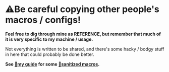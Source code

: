# :warning:Be careful copying other people's macros / configs!

**Feel free to dig through mine as REFERENCE, but remember that much of it is very specific to my machine / usage.**

Not everything is written to be shared, and there's some hacky / bodgy stuff in here that could probably be done better.

**See [:page_facing_up:my guide](https://github.com/AndrewEllis93/Print-Tuning-Guide) for some [:page_facing_up:sanitized macros](https://github.com/AndrewEllis93/Print-Tuning-Guide/blob/main/articles/useful_macros.md).**